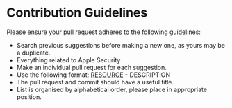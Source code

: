 # Contribution Guidelines

Please ensure your pull request adheres to the following guidelines:
- Search previous suggestions before making a new one, as yours may be a duplicate.
- Everything related to Apple Security
- Make an individual pull request for each suggestion.
- Use the following format: [RESOURCE](LINK) - DESCRIPTION
- The pull request and commit should have a useful title.
- List is organised by alphabetical order, please place in appropriate position.
